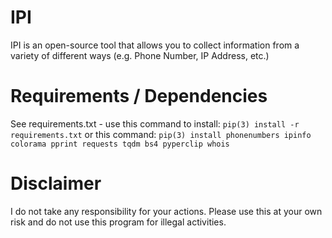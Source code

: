 # IPI
IPI is an open-source tool that allows you to collect information from a variety of different ways (e.g. Phone Number, IP Address, etc.)

# Requirements / Dependencies
See requirements.txt - use this command to install: `pip(3) install -r requirements.txt` or this command: `pip(3) install phonenumbers ipinfo colorama pprint requests tqdm bs4 pyperclip whois`

# Disclaimer
I do not take any responsibility for your actions. Please use this at your own risk and do not use this program for illegal activities.
